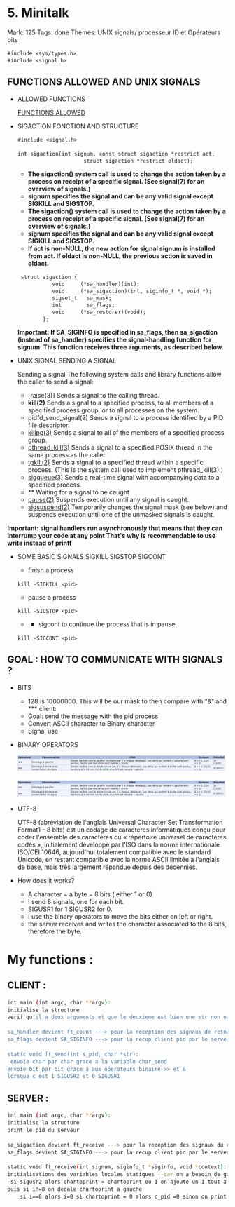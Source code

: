 # 5. Minitalk

Mark: 125
Tags: done
Themes: UNIX signals/ processeur ID et Opérateurs bits

```
#include <sys/types.h>
#include <signal.h>
```

## FUNCTIONS ALLOWED AND UNIX SIGNALS

- ALLOWED FUNCTIONS
    
    [FUNCTIONS ALLOWED](https://www.notion.so/a41d5179b185456d9aa94c4121ec089c)
    
- SIGACTION FONCTION AND STRUCTURE
    
    ```
    #include <signal.h>
    
    int sigaction(int signum, const struct sigaction *restrict act,
                         struct sigaction *restrict oldact);
    ```
    
    - **The sigaction() system call is used to change the action taken by a process on receipt of a specific signal. (See signal(7) for an overview of signals.)**
    - **signum specifies the signal and can be any valid signal except SIGKILL and SIGSTOP.**
    - **The sigaction() system call is used to change the action taken by a process on receipt of a specific signal. (See signal(7) for an overview of signals.)**
    - **signum specifies the signal and can be any valid signal except SIGKILL and SIGSTOP.**
    - **If act is non-NULL, the new action for signal signum is installed from act. If oldact is non-NULL, the previous action is saved in oldact.**
    
    ```
     struct sigaction {
               void     (*sa_handler)(int);
               void     (*sa_sigaction)(int, siginfo_t *, void *);
               sigset_t   sa_mask;
               int        sa_flags;
               void     (*sa_restorer)(void);
            };
    ```
    
    **Important: If SA_SIGINFO is specified in sa_flags, then sa_sigaction (instead of sa_handler) specifies the signal-handling function for signum. This function receives three arguments, as described below.**
    
- UNIX SIGNAL SENDING A SIGNAL
    
    Sending a signal The following system calls and library functions allow the caller to send a signal:
    
    - [raise(3)] Sends a signal to the calling thread.
    - **kill(2)** Sends a signal to a specified process, to all members of a specified process group, or to all processes on the system.
    - pidfd_send_signal(2) Sends a signal to a process identified by a PID file descriptor.
    - [killpg(3)](https://man7.org/linux/man-pages/man3/killpg.3.html) Sends a signal to all of the members of a specified process group.
    - [pthread_kill(3)](https://man7.org/linux/man-pages/man3/pthread_kill.3.html) Sends a signal to a specified POSIX thread in the same process as the caller.
    - [tgkill(2)](https://man7.org/linux/man-pages/man2/tgkill.2.html) Sends a signal to a specified thread within a specific process. (This is the system call used to implement pthread_kill(3).)
    - [sigqueue(3)](https://man7.org/linux/man-pages/man3/sigqueue.3.html) Sends a real-time signal with accompanying data to a specified process.
    - ** Waiting for a signal to be caught
    - [pause(2)](https://man7.org/linux/man-pages/man2/pause.2.html) Suspends execution until any signal is caught.
    - [sigsuspend(2)](https://man7.org/linux/man-pages/man2/sigsuspend.2.html) Temporarily changes the signal mask (see below) and suspends execution until one of the unmasked signals is caught.

**Important: signal handlers run asynchronously that means that they can interrump your code at any point That's why is recommendable to use write instead of printf**

- SOME BASIC SIGNALS SIGKILL SIGSTOP SIGCONT
    - finish a process
    
    `kill -SIGKILL <pid>`
    
    - pause a process
    
    ```
    kill -SIGSTOP <pid>
    ```
    
    - * sigcont to continue the process that is in pause
    
    `kill -SIGCONT <pid>`
    

## GOAL : HOW TO COMMUNICATE WITH SIGNALS ?

- BITS
    - 128 is 10000000. This will be our mask to then compare with "&" and *** client:
    - Goal: send the message with the pid process
    - Convert ASCII character to Binary character
    - Signal use
- BINARY OPERATORS
    
    ![Untitled](Pictures/operateursbinaires1.png)
    
    ![Untitled](Pictures/operateursbinaires2.png)
    
- UTF-8
    
    UTF-8 (abréviation de l'anglais Universal Character Set Transformation Format1 - 8 bits) est un codage de caractères informatiques conçu pour coder l'ensemble des caractères du « répertoire universel de caractères codés », initialement développé par l'ISO dans la norme internationale ISO/CEI 10646, aujourd'hui totalement compatible avec le standard Unicode, en restant compatible avec la norme ASCII limitée à l'anglais de base, mais très largement répandue depuis des décennies.
    
- How does it works?
    - A character = a byte = 8 bits ( either 1 or 0)
    - I send 8 signals, one for each bit.
    - SIGUSR1 for 1 SIGUSR2 for 0.
    - I use the binary operators to move the bits either on left or right.
    - the server receives and writes the character associated to the 8 bits, therefore the byte.

# My functions :

## CLIENT :

```bash
int main (int argc, char **argv):
initialise la structure
verif qu'il a deux arguments et que le deuxieme est bien une str non nulle

sa_handler devient ft_count ---> pour la reception des signaux de retour du serveur
sa_flags devient SA_SIGINFO ---> pour la recup client pid par le serveur

static void ft_send(int s_pid, char *str):
 envoie char par char grace a la variable char_send
envoie bit par bit grace a aux operateurs binaire >> et &
lorsque c est 1 SIGUSR2 et 0 SIGUSR1
```

## SERVER :

```bash
int main (int argc, char **argv):
initialise la structure
print le pid du serveur

sa_sigaction devient ft_receive ---> pour la reception des signaux du client et l impression
sa_flags devient SA_SIGINFO ---> pour la recup client pid par le serveur

static void	ft_receive(int signum, siginfo_t *siginfo, void *context):
initialisations des variables locales statiques --car on a besoin de garder leurs valeurs entre chaque executions
-si sigusr2 alors chartoprint = chartoprint ou 1 on ajoute un 1 tout a droite 
puis si i!=8 on decale chartoprint a gauche
	si i==8 alors i=0 si chartoprint = 0 alors c_pid =0 sinon on print et char_toprint=0  
```
